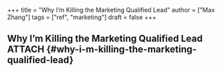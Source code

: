 +++
title = "Why I’m Killing the Marketing Qualified Lead"
author = ["Max Zhang"]
tags = ["ref", "marketing"]
draft = false
+++

## Why I’m Killing the Marketing Qualified Lead <span class="tag"><span class="ATTACH">ATTACH</span></span> {#why-i-m-killing-the-marketing-qualified-lead}
